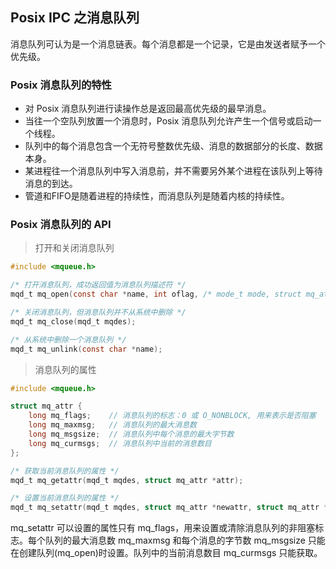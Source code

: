 ## Posix IPC 之消息队列

消息队列可认为是一个消息链表。每个消息都是一个记录，它是由发送者赋予一个优先级。

### Posix 消息队列的特性

* 对 Posix 消息队列进行读操作总是返回最高优先级的最早消息。
* 当往一个空队列放置一个消息时，Posix 消息队列允许产生一个信号或启动一个线程。
* 队列中的每个消息包含一个无符号整数优先级、消息的数据部分的长度、数据本身。
* 某进程往一个消息队列中写入消息前，并不需要另外某个进程在该队列上等待消息的到达。
* 管道和FIFO是随着进程的持续性，而消息队列是随着内核的持续性。

### Posix 消息队列的 API

> 打开和关闭消息队列

```c
#include <mqueue.h>

/* 打开消息队列，成功返回值为消息队列描述符 */
mqd_t mq_open(const char *name, int oflag, /* mode_t mode, struct mq_attr *attr */);

/* 关闭消息队列，但消息队列并不从系统中删除 */
mqd_t mq_close(mqd_t mqdes);

/* 从系统中删除一个消息队列 */
mqd_t mq_unlink(const char *name);
```

> 消息队列的属性

```c
#include <mqueue.h>

struct mq_attr {
    long mq_flags;    // 消息队列的标志：0 或 O_NONBLOCK, 用来表示是否阻塞   
    long mq_maxmsg;   // 消息队列的最大消息数  
    long mq_msgsize;  // 消息队列中每个消息的最大字节数  
    long mq_curmsgs;  // 消息队列中当前的消息数目  
};

/* 获取当前消息队列的属性 */
mqd_t mq_getattr(mqd_t mqdes, struct mq_attr *attr);

/* 设置当前消息队列的属性 */
mqd_t mq_setattr(mqd_t mqdes, struct mq_attr *newattr, struct mq_attr *oldattr);
```

mq_setattr 可以设置的属性只有 mq_flags，用来设置或清除消息队列的非阻塞标志。每个队列的最大消息数 mq_maxmsg 和每个消息的字节数 mq_msgsize 只能在创建队列(mq_open)时设置。队列中的当前消息数目 mq_curmsgs 只能获取。

